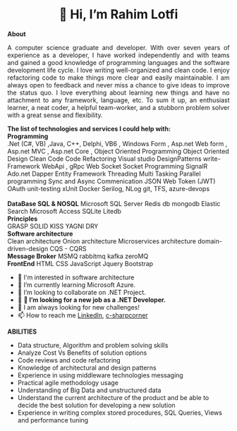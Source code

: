  <h1 style="text-align: center;">
        👋 Hi, I’m Rahim Lotfi
    </h1>

 <div>
        <strong>
            About
        </strong>
        <p style="text-align: justify;text-justify: inter-word;">
            A computer science graduate and developer. With over seven years of experience as a developer, I have worked independently and with teams and gained a good knowledge of programming languages and the software development life cycle. I love writing well-organized and clean code. I enjoy refactoring code to make things more clear and easily maintainable. I am always open to feedback and never miss a chance to give ideas to improve the status quo. I love everything about learning new things and have no attachment to any framework, language, etc. To sum it up, an enthusiast learner, a neat coder, a helpful team-worker, and a stubborn problem solver with a great sense and flexibility.
        </p>
    </div>

  <div>
        <strong>
          The list of technologies and services I could help with:
      </strong>
   <div>
            <strong>Programming</strong>
     <br />
            <span> .Net (C#, VB) ,Java, C++, Delphi, VB6 </span> ,
            <span>Windows Form</span> ,
            <span>Asp.net Web form </span> ,
            <span>Asp.net MVC</span> ,
            <span>Asp.net Core</span> ,
            <span>Object Oriented Programming </span>
            <span>Object Oriented Design </span>
            <span>Clean Code</span>
            <span>Code Refactoring</span>
            <span>Visual studio </span><span></span>
            <span>DesignPatterns</span>
            <span>write-Framework</span>
            <span>WebApi</span> ,
            <span>gRpc</span>
            <span>Web Socket</span>
            <span>Socket Programming</span>
            <span>SignalR</span>
            <span> Ado.net</span>
            <span>Dapper</span>
            <span>Entity Framework </span>
            <span>Threading</span>
            <span>Multi Tasking</span>
            <span>Parallel programming </span>
            <span>Sync and Async Commenication</span>
            <span>JSON Web Token (JWT)</span>
            <span>OAuth</span>
            <span>unit-testing</span>
            <span>xUnit</span>
            <span>Docker</span>
            <span>Serilog, NLog</span>
            <span>git, TFS, azure-devops </span>
     </div>
   <br />

  <div>
     <strong>DataBase SQL & NOSQL</strong>    
            <span>Microsoft SQL Server</span>
            <span>Redis db</span>
            <span>mongodb</span>
            <span>Elastic Search</span>
            <span>Microsoft Access</span>
            <span>SQLite </span>
            <span>Litedb</span>
  </div>
     <div>
            <strong>Principles</strong>
            <br />
            <span>GRASP</span>
            <span>SOLID</span>
            <span>KISS</span>
            <span>YAGNI </span>
            <span>DRY</span>
        </div>
   <div>
            <strong>Software architecture</strong>
            <br />
            <span>Clean architecture</span>
            <span>Onion architecture</span>
            <span>Microservices architecture </span>
            <span>domain-driven-design</span>
            <span> CQS - CQRS</span>

  </div>
  
   <div>
            <strong>Message Broker</strong>
            <span>MSMQ </span>
            <span>rabbitmq </span>
            <span> kafka </span>
            <span>zeroMQ</span>
        </div>
        <div>
            <strong>FrontEnd</strong>
            <span>HTML</span>
            <span>CSS</span>
            <span>JavaScript</span>
            <span>Jquery</span>
            <span>Bootstrap</span>

  </div>
 </div>


- 👀 I'm interested in software architecture
- 🌱 I’m currently learning Microsoft Azure.
- 💞️ I’m looking to collaborate on .NET Project.
- 💞️ <b>💞️ I’m looking for a new job as a .NET Developer.</b>
- 👀 I am always looking for new challenges!
- 📫 How to reach me  <a href='https://www.linkedin.com/in/rahim-lotfi-4b34508a/'>LinkedIn</a>, <a href='https://www.c-sharpcorner.com/members/rahim-lotfi4'>c-sharpcorner</a>

<b>ABILITIES</b></br>
- Data structure, Algorithm and problem solving skills 
- Analyze Cost Vs Benefits of solution options
- Code reviews and code refactoring
- Knowledge of architectural and design patterns
- Experience in using middleware technologies messaging
- Practical agile methodology usage
- Understanding of Big Data and unstructured data
- Understand the current architecture of the product and be able to decide the best solution for developing a new solution
- Experience in writing complex stored procedures, SQL Queries, Views and performance tuning

<!---
RahimLotfiGH/RahimLotfiGH is a ✨ special ✨ repository because its `README.md` (this file) appears on your GitHub profile.
You can click the Preview link to take a look at your changes.
--->
